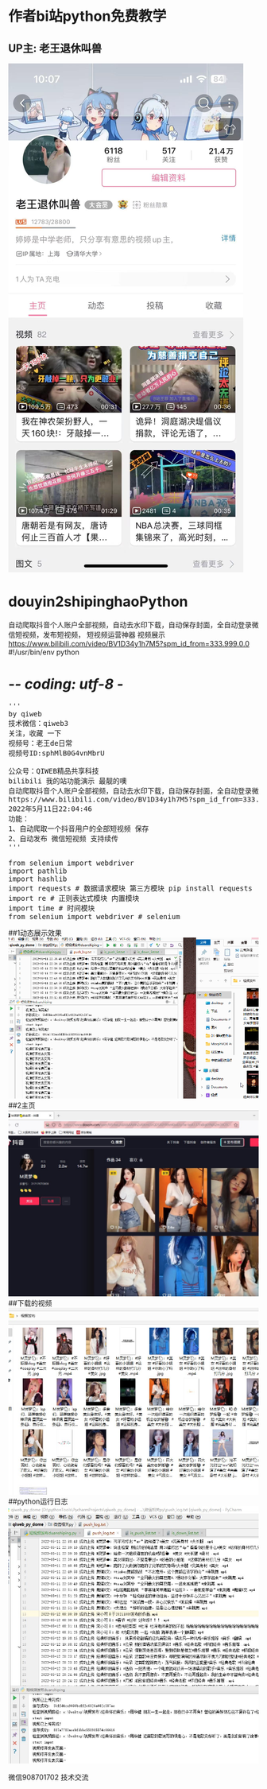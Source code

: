 # 作者bi站python免费教学
## UP主: 老王退休叫兽
 ![image](https://github.com/QIWEB/douyin2shipinghaoPython/blob/main/%E4%BD%9C%E8%80%85b%E7%AB%99.jpg?raw=true)


# douyin2shipinghaoPython
自动爬取抖音个人账户全部视频，自动去水印下载，自动保存封面，全自动登录微信短视频，发布短视频， 短视频运营神器
视频展示
https://www.bilibili.com/video/BV1D34y1h7M5?spm_id_from=333.999.0.0
#!/usr/bin/env python
# -*- coding: utf-8 -*
<pre>
'''
by qiweb
技术微信：qiweb3
关注，收藏 一下
视频号：老王de日常
视频号ID:sphMlB0G4vnMbrU

公众号：QIWEB精品共享科技
bilibili 我的站功能演示 最靓的噢
自动爬取抖音个人账户全部视频，自动去水印下载，自动保存封面，全自动登录微信短视频，发布短视频， 短视频运营神器
https://www.bilibili.com/video/BV1D34y1h7M5?spm_id_from=333.999.0.0
2022年5月11日22:04:46
功能：
1、自动爬取一个抖音用户的全部短视频 保存
2、自动发布 微信短视频 支持续传
'''

from selenium import webdriver
import pathlib
import hashlib
import requests # 数据请求模块 第三方模块 pip install requests
import re # 正则表达式模块 内置模块
import time # 时间模块
from selenium import webdriver # selenium
</pre>
##1动态展示效果
 ![image](https://github.com/QIWEB/douyin2shipinghaoPython/blob/main/yanshi.gif)
##2主页
 ![image](https://github.com/QIWEB/douyin2shipinghaoPython/blob/main/zhuye.jpg)
 ##下载的视频
 ![image](https://github.com/QIWEB/douyin2shipinghaoPython/blob/main/file.jpg)
 ##python运行日志
 ![image](https://github.com/QIWEB/douyin2shipinghaoPython/blob/main/log.jpg)
 
 微信908701702 技术交流
